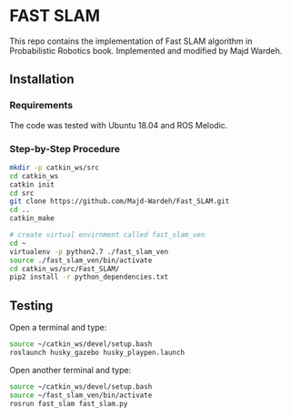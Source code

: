 # FAST SLAM

This repo contains the implementation of Fast SLAM algorithm in Probabilistic Robotics book. Implemented and modified by Majd Wardeh.

## Installation

### Requirements

The code was tested with Ubuntu 18.04 and ROS Melodic.

### Step-by-Step Procedure
```bash
mkdir -p catkin_ws/src
cd catkin_ws
catkin init
cd src
git clone https://github.com/Majd-Wardeh/Fast_SLAM.git
cd ..
catkin_make

# create virtual envirnment called fast_slam_ven
cd ~
virtualenv -p python2.7 ./fast_slam_ven
source ./fast_slam_ven/bin/activate
cd catkin_ws/src/Fast_SLAM/
pip2 install -r python_dependencies.txt
```

## Testing
Open a terminal and type:
```bash
source ~/catkin_ws/devel/setup.bash
roslaunch husky_gazebo husky_playpen.launch
```
Open another terminal and type:
```bash
source ~/catkin_ws/devel/setup.bash
source ~/fast_slam_ven/bin/activate
rosrun fast_slam fast_slam.py 
```
